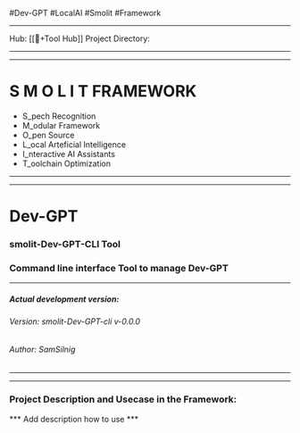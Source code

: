 #Dev-GPT #LocalAI #Smolit #Framework 
________________________________________________________________________
Hub: [[🎯+Tool Hub]]
Project Directory:
________________________________________________________________________
________________________________________________________________________
# S M O L I T     FRAMEWORK

+ S_pech Recognition
+ M_odular Framework
+ O_pen Source
+ L_ocal Arteficial Intelligence
+ I_nteractive AI Assistants
+ T_oolchain Optimization
________________________________________________________________________
________________________________________________________________________
# Dev-GPT
### smolit-Dev-GPT-CLI Tool
### Command line interface Tool to manage Dev-GPT
________________________________________________________________________
##### Actual development version:

###### Version: smolit-Dev-GPT-cli v-0.0.0
###### Author: SamSilnig
________________________________________________________________________
________________________________________________________________________

### Project Description and Usecase in the Framework:

*** Add description how to use ***
